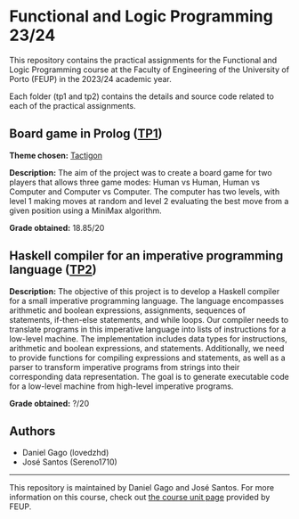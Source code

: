 # Functional and Logic Programming 23/24

This repository contains the practical assignments for the Functional and Logic Programming course at the Faculty of Engineering of the University of Porto (FEUP) in the 2023/24 academic year. 

Each folder (tp1 and tp2) contains the details and source code related to each of the practical assignments.

## Board game in Prolog ([TP1](tp1))

**Theme chosen:** [Tactigon](https://tactigongame.com/)

**Description:** The aim of the project was to create a board game for two players that allows three game modes: Human vs Human, Human vs Computer and Computer vs Computer. The computer has two levels, with level 1 making moves at random and level 2 evaluating the best move from a given position using a MiniMax algorithm.

**Grade obtained:** 18.85/20

## Haskell compiler for an imperative programming language ([TP2](tp2))

**Description:** The objective of this project is to develop a Haskell compiler for a small imperative programming language. The language encompasses arithmetic and boolean expressions, assignments, sequences of statements, if-then-else statements, and while loops. Our compiler needs to translate programs in this imperative language into lists of instructions for a low-level machine. The implementation includes data types for instructions, arithmetic and boolean expressions, and statements. Additionally, we need to provide functions for compiling expressions and statements, as well as a parser to transform imperative programs from strings into their corresponding data representation. The goal is to generate executable code for a low-level machine from high-level imperative programs.

**Grade obtained:** ?/20

## Authors

- Daniel Gago (lovedzhd)
- José Santos (Sereno1710)

---

This repository is maintained by Daniel Gago and José Santos. For more information on this course, check out [the course unit page](https://sigarra.up.pt/feup/pt/ucurr_geral.ficha_uc_view?pv_ocorrencia_id=520329) provided by FEUP.
